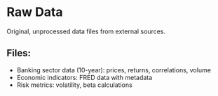 # Raw Data
Original, unprocessed data files from external sources.

## Files:
- Banking sector data (10-year): prices, returns, correlations, volume
- Economic indicators: FRED data with metadata
- Risk metrics: volatility, beta calculations
